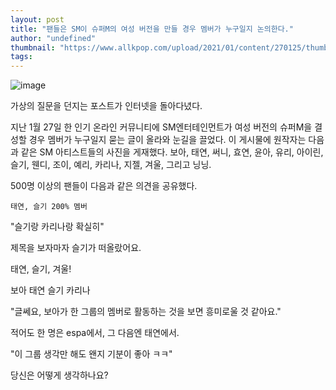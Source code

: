 ```yaml
---
layout: post
title: "팬들은 SM이 슈퍼M의 여성 버전을 만들 경우 멤버가 누구일지 논의한다."
author: "undefined"
thumbnail: "https://www.allkpop.com/upload/2021/01/content/270125/thumb/1611728744-collage.jpg"
tags: 
---
```



![image](https://www.allkpop.com/upload/2021/01/content/270125/1611728744-collage.jpg)

가상의 질문을 던지는 포스트가 인터넷을 돌아다녔다.

지난 1월 27일 한 인기 온라인 커뮤니티에 SM엔터테인먼트가 여성 버전의 슈퍼M을 결성할 경우 멤버가 누구일지 묻는 글이 올라와 눈길을 끌었다. 이 게시물에 원작자는 다음과 같은 SM 아티스트들의 사진을 게재했다. 보아, 태연, 써니, 효연, 윤아, 유리, 아이린, 슬기, 웬디, 조이, 예리, 카리나, 지젤, 겨울, 그리고 닝닝.

500명 이상의 팬들이 다음과 같은 의견을 공유했다.

`태연, 슬기 200% 멤버`

"슬기랑 카리나랑 확실히"

제목을 보자마자 슬기가 떠올랐어요.

태연, 슬기, 겨울!

보아 태연 슬기 카리나

"글쎄요, 보아가 한 그룹의 멤버로 활동하는 것을 보면 흥미로울 것 같아요."

적어도 한 명은 espa에서, 그 다음엔 태연에서.

"이 그룹 생각만 해도 왠지 기분이 좋아 ㅋㅋ"

당신은 어떻게 생각하나요?